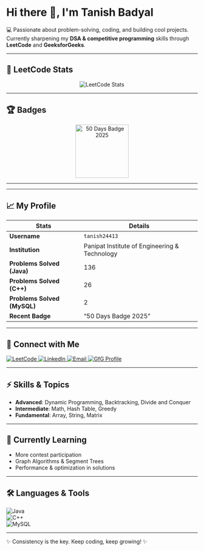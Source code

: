 # Hi there 👋, I'm Tanish Badyal

💻 Passionate about problem-solving, coding, and building cool projects.  
Currently sharpening my **DSA & competitive programming** skills through **LeetCode** and **GeeksforGeeks**.

---

## 🚀 LeetCode Stats

<p align="center">
  <img src="https://leetcard.jacoblin.cool/tanish24413?theme=dark&font=baloo&ext=contest" alt="LeetCode Stats" />
</p>

---

## 🏆 Badges

<p align="center">
  <img src="https://assets.leetcode.com/static_assets/others/2550.gif" alt="50 Days Badge 2025" width="140" height="140"/>
</p>

---


---

## 📈 My Profile

| Stats | Details |
|---|---|
| **Username** | `tanish24413` |
| **Institution** | Panipat Institute of Engineering & Technology |
| **Problems Solved (Java)** | 136 |
| **Problems Solved (C++)** | 26 |
| **Problems Solved (MySQL)** | 2 |
| **Recent Badge** | “50 Days Badge 2025” |

---

## 🔗 Connect with Me

<p align="left">
  <a href="https://leetcode.com/u/tanish24413/" target="_blank">
    <img src="https://img.shields.io/badge/LeetCode-FFA116?style=for-the-badge&logo=leetcode&logoColor=black" alt="LeetCode"/>
  </a>
  <a href="https://www.linkedin.com/in/tanish-badyal-1099ab228" target="_blank">
    <img src="https://img.shields.io/badge/LinkedIn-0A66C2?style=for-the-badge&logo=linkedin&logoColor=white" alt="LinkedIn"/>
  </a>
  <a href="mailto:tanisharma2465@gmail.com" target="_blank">
    <img src="https://img.shields.io/badge/Email-D14836?style=for-the-badge&logo=gmail&logoColor=white" alt="Email"/>
  </a>
  <a href="https://www.geeksforgeeks.org/user/tanishshawld1/" target="_blank">
    <img src="https://img.shields.io/badge/GeeksforGeeks-1E7F3C?style=for-the-badge&logo=geeksforgeeks&logoColor=white" alt="GfG Profile"/>
  </a>
</p>

---

## ⚡ Skills & Topics

- **Advanced**: Dynamic Programming, Backtracking, Divide and Conquer  
- **Intermediate**: Math, Hash Table, Greedy  
- **Fundamental**: Array, String, Matrix  

---

## 🌱 Currently Learning

- More contest participation  
- Graph Algorithms & Segment Trees  
- Performance & optimization in solutions  

---

## 🛠️ Languages & Tools

![Java](https://img.shields.io/badge/Java-ED8B00?style=for-the-badge&logo=java&logoColor=white)  
![C++](https://img.shields.io/badge/C++-00599C?style=for-the-badge&logo=cplusplus&logoColor=white)  
![MySQL](https://img.shields.io/badge/MySQL-4479A1?style=for-the-badge&logo=mysql&logoColor=white)

---

✨ Consistency is the key. Keep coding, keep growing! ✨

